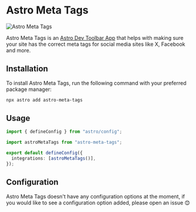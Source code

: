 # Astro Meta Tags

![Astro Meta Tags](../../.github/assets/screenshot.png)

Astro Meta Tags is an
[Astro Dev Toolbar App](https://docs.astro.build/en/reference/dev-toolbar-app-reference/)
that helps with making sure your site has the correct meta tags for social media
sites like X, Facebook and more.

## Installation

To install Astro Meta Tags, run the following command with your preferred
package manager:

```sh
npx astro add astro-meta-tags
```

## Usage

```ts
import { defineConfig } from "astro/config";

import astroMetaTags from "astro-meta-tags";

export default defineConfig({
  integrations: [astroMetaTags()],
});
```

## Configuration

Astro Meta Tags doesn't have any configuration options at the moment, if you
would like to see a configuration option added, please open an issue 😊

